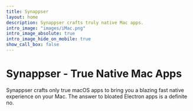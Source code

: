 ```yaml
---
title: Synappser
layout: home
description: Synappser crafts truly native Mac apps.
intro_image: "images/iMac.png"
intro_image_absolute: true
intro_image_hide_on_mobile: true
show_call_box: false
---
```


# Synappser - True Native Mac Apps

Synappser crafts only true macOS apps to bring you a blazing fast native experience on your Mac. The answer to bloated Electron apps is a definite no. 
